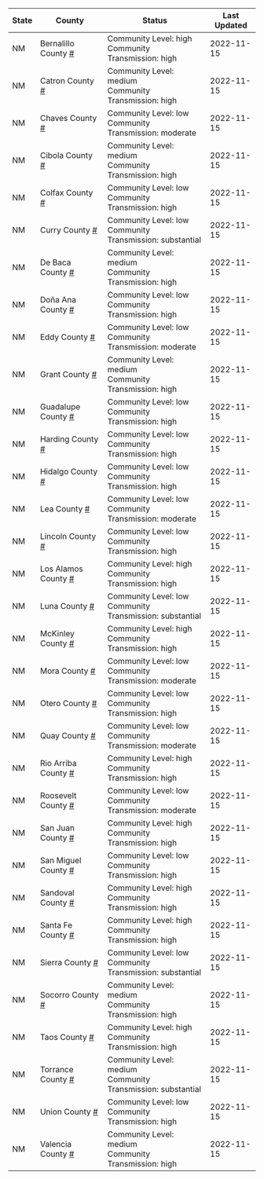 State | County | Status | Last Updated
--- | --- | --- | --- 
NM | Bernalillo County <a href="#bernalillo_county">#</a> | <a name="bernalillo_county"></a>Community Level: high<br/>Community Transmission: high | 2022-11-15
NM | Catron County <a href="#catron_county">#</a> | <a name="catron_county"></a>Community Level: medium<br/>Community Transmission: high | 2022-11-15
NM | Chaves County <a href="#chaves_county">#</a> | <a name="chaves_county"></a>Community Level: low<br/>Community Transmission: moderate | 2022-11-15
NM | Cibola County <a href="#cibola_county">#</a> | <a name="cibola_county"></a>Community Level: medium<br/>Community Transmission: high | 2022-11-15
NM | Colfax County <a href="#colfax_county">#</a> | <a name="colfax_county"></a>Community Level: low<br/>Community Transmission: high | 2022-11-15
NM | Curry County <a href="#curry_county">#</a> | <a name="curry_county"></a>Community Level: low<br/>Community Transmission: substantial | 2022-11-15
NM | De Baca County <a href="#de_baca_county">#</a> | <a name="de_baca_county"></a>Community Level: medium<br/>Community Transmission: high | 2022-11-15
NM | Doña Ana County <a href="#doña_ana_county">#</a> | <a name="doña_ana_county"></a>Community Level: low<br/>Community Transmission: high | 2022-11-15
NM | Eddy County <a href="#eddy_county">#</a> | <a name="eddy_county"></a>Community Level: low<br/>Community Transmission: moderate | 2022-11-15
NM | Grant County <a href="#grant_county">#</a> | <a name="grant_county"></a>Community Level: medium<br/>Community Transmission: high | 2022-11-15
NM | Guadalupe County <a href="#guadalupe_county">#</a> | <a name="guadalupe_county"></a>Community Level: low<br/>Community Transmission: high | 2022-11-15
NM | Harding County <a href="#harding_county">#</a> | <a name="harding_county"></a>Community Level: low<br/>Community Transmission: high | 2022-11-15
NM | Hidalgo County <a href="#hidalgo_county">#</a> | <a name="hidalgo_county"></a>Community Level: low<br/>Community Transmission: high | 2022-11-15
NM | Lea County <a href="#lea_county">#</a> | <a name="lea_county"></a>Community Level: low<br/>Community Transmission: moderate | 2022-11-15
NM | Lincoln County <a href="#lincoln_county">#</a> | <a name="lincoln_county"></a>Community Level: low<br/>Community Transmission: high | 2022-11-15
NM | Los Alamos County <a href="#los_alamos_county">#</a> | <a name="los_alamos_county"></a>Community Level: high<br/>Community Transmission: high | 2022-11-15
NM | Luna County <a href="#luna_county">#</a> | <a name="luna_county"></a>Community Level: low<br/>Community Transmission: substantial | 2022-11-15
NM | McKinley County <a href="#mckinley_county">#</a> | <a name="mckinley_county"></a>Community Level: high<br/>Community Transmission: high | 2022-11-15
NM | Mora County <a href="#mora_county">#</a> | <a name="mora_county"></a>Community Level: low<br/>Community Transmission: moderate | 2022-11-15
NM | Otero County <a href="#otero_county">#</a> | <a name="otero_county"></a>Community Level: low<br/>Community Transmission: high | 2022-11-15
NM | Quay County <a href="#quay_county">#</a> | <a name="quay_county"></a>Community Level: low<br/>Community Transmission: moderate | 2022-11-15
NM | Rio Arriba County <a href="#rio_arriba_county">#</a> | <a name="rio_arriba_county"></a>Community Level: high<br/>Community Transmission: high | 2022-11-15
NM | Roosevelt County <a href="#roosevelt_county">#</a> | <a name="roosevelt_county"></a>Community Level: low<br/>Community Transmission: moderate | 2022-11-15
NM | San Juan County <a href="#san_juan_county">#</a> | <a name="san_juan_county"></a>Community Level: high<br/>Community Transmission: high | 2022-11-15
NM | San Miguel County <a href="#san_miguel_county">#</a> | <a name="san_miguel_county"></a>Community Level: low<br/>Community Transmission: high | 2022-11-15
NM | Sandoval County <a href="#sandoval_county">#</a> | <a name="sandoval_county"></a>Community Level: high<br/>Community Transmission: high | 2022-11-15
NM | Santa Fe County <a href="#santa_fe_county">#</a> | <a name="santa_fe_county"></a>Community Level: high<br/>Community Transmission: high | 2022-11-15
NM | Sierra County <a href="#sierra_county">#</a> | <a name="sierra_county"></a>Community Level: low<br/>Community Transmission: substantial | 2022-11-15
NM | Socorro County <a href="#socorro_county">#</a> | <a name="socorro_county"></a>Community Level: medium<br/>Community Transmission: high | 2022-11-15
NM | Taos County <a href="#taos_county">#</a> | <a name="taos_county"></a>Community Level: high<br/>Community Transmission: high | 2022-11-15
NM | Torrance County <a href="#torrance_county">#</a> | <a name="torrance_county"></a>Community Level: medium<br/>Community Transmission: substantial | 2022-11-15
NM | Union County <a href="#union_county">#</a> | <a name="union_county"></a>Community Level: low<br/>Community Transmission: high | 2022-11-15
NM | Valencia County <a href="#valencia_county">#</a> | <a name="valencia_county"></a>Community Level: medium<br/>Community Transmission: high | 2022-11-15
